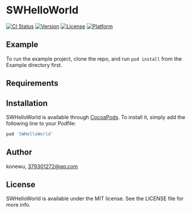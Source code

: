 # SWHelloWorld

[![CI Status](https://img.shields.io/travis/konewu/SWHelloWorld.svg?style=flat)](https://travis-ci.org/konewu/SWHelloWorld)
[![Version](https://img.shields.io/cocoapods/v/SWHelloWorld.svg?style=flat)](https://cocoapods.org/pods/SWHelloWorld)
[![License](https://img.shields.io/cocoapods/l/SWHelloWorld.svg?style=flat)](https://cocoapods.org/pods/SWHelloWorld)
[![Platform](https://img.shields.io/cocoapods/p/SWHelloWorld.svg?style=flat)](https://cocoapods.org/pods/SWHelloWorld)

## Example

To run the example project, clone the repo, and run `pod install` from the Example directory first.

## Requirements

## Installation

SWHelloWorld is available through [CocoaPods](https://cocoapods.org). To install
it, simply add the following line to your Podfile:

```ruby
pod 'SWHelloWorld'
```

## Author

konewu, 379301272@qq.com

## License

SWHelloWorld is available under the MIT license. See the LICENSE file for more info.
